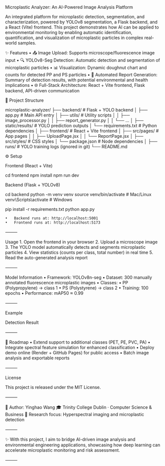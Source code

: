 Microplastic Analyzer: An AI-Powered Image Analysis Platform

An integrated platform for microplastic detection, segmentation, and characterization, powered by YOLOv8 segmentation, a Flask backend, and a React (Vite) frontend.
This project demonstrates how AI can be applied to environmental monitoring by enabling automatic identification, quantification, and visualization of microplastic particles in complex real-world samples.

✨ Features
	•	📤 Image Upload: Supports microscope/fluorescence image input
	•	🔍 YOLOv8-Seg Detection: Automatic detection and segmentation of microplastic particles
	•	📊 Visualization: Dynamic doughnut chart and counts for detected PP and PS particles
	•	🧾 Automated Report Generation: Summary of detection results, with potential environmental and health implications
	•	🌐 Full-Stack Architecture: React + Vite frontend, Flask backend, API-driven communication

📂 Project Structure

microplastic-analyzer/
 ├── backend/               # Flask + YOLO backend
 │   ├── app.py             # Main API entry
 │   ├── utils/             # Utility scripts
 │   │   ├── image_processor.py
 │   │   ├── report_generator.py
 │   │   └── ...
 │   ├── static/results/    # YOLO prediction outputs
 │   └── requirements.txt   # Python dependencies
 │
 ├── frontend/              # React + Vite frontend
 │   ├── src/pages/         # App pages
 │   │   ├── UploadPage.jsx
 │   │   └── ReportPage.jsx
 │   ├── src/styles/        # CSS styles
 │   └── package.json       # Node dependencies
 │
 ├── runs/                  # YOLO training logs (ignored in git)
 └── README.md

⚙️ Setup

Frontend (React + Vite)

cd frontend
npm install
npm run dev

Backend (Flask + YOLOv8)

cd backend
python -m venv venv
source venv/bin/activate   # Mac/Linux
venv\Scripts\activate      # Windows

pip install -r requirements.txt
python app.py

	•	Backend runs at: http://localhost:5001
	•	Frontend runs at: http://localhost:5173

⸻

Usage
	1.	Open the frontend in your browser
	2.	Upload a microscope image
	3.	The YOLO model automatically detects and segments microplastic particles
	4.	View statistics (counts per class, total number) in real time
	5.	Read the auto-generated analysis report

⸻

 Model Information
	•	Framework: YOLOv8n-seg
	•	Dataset: 300 manually annotated fluorescence microplastic images
	•	Classes:
	•	PP (Polypropylene) → class 1
	•	PS (Polystyrene) → class 2
	•	Training: 100 epochs
	•	Performance: mAP50 ≈ 0.99

⸻

 Example

Detection Result

⸻

📌 Roadmap
	•	Extend support to additional classes (PET, PE, PVC, PA)
	•	Integrate spectral feature simulation for enhanced classification
	•	Deploy demo online (Render + GitHub Pages) for public access
	•	Batch image analysis and exportable reports

⸻

 License

This project is released under the MIT License.

⸻

👤 Author: Yinghao Wang
🎓 Trinity College Dublin · Computer Science & Business
🌱 Research focus: Hyperspectral imaging and microplastic detection

⸻

✨ With this project, I aim to bridge AI-driven image analysis and environmental engineering applications, showcasing how deep learning can accelerate microplastic monitoring and risk assessment.

⸻